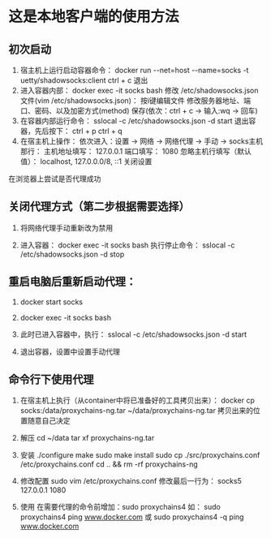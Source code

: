 # 这是本地客户端的使用方法
## 初次启动
1. 宿主机上运行启动容器命令：
   docker run --net=host --name=socks -t uetty/shadowsocks:client
   ctrl + c 退出
2. 进入容器内部：
   docker exec -it socks bash
   修改 /etc/shadowsocks.json 文件(vim /etc/shadowsocks.json)：
   按i键编辑文件
   修改服务器地址、端口、密码、以及加密方式(method)
   保存(依次：ctrl + c  ->  输入:wq  ->  回车)
3. 在容器内部运行命令：
   sslocal -c /etc/shadowsocks.json -d start
   退出容器，先后按下：
   ctrl + p     ctrl + q
4. 在宿主机上操作：
   依次进入：设置 -> 网络 -> 网络代理 -> 手动 -> socks主机那行：
   主机地址填写： 127.0.0.1 端口填写： 1080 忽略主机行填写（默认值）： localhost, 127.0.0.0/8, ::1
   关闭设置

在浏览器上尝试是否代理成功


## 关闭代理方式（第二步根据需要选择）
1. 将网络代理手动重新改为禁用

2. 进入容器：
   docker exec -it socks bash
   执行停止命令：
   sslocal -c /etc/shadowsocks.json -d stop


## 重启电脑后重新启动代理：

1. docker start socks

2. docker exec -it socks bash

3. 此时已进入容器中，执行：
   sslocal -c /etc/shadowsocks.json -d start

4. 退出容器，设置中设置手动代理



## 命令行下使用代理

1. 在宿主机上执行（从container中将已准备好的工具拷贝出来）：
   docker cp socks:/data/proxychains-ng.tar ~/data/proxychains-ng.tar
   拷贝出来的位置随意自己决定

2. 解压
   cd ~/data
   tar xf proxychains-ng.tar

3. 安装
   ./configure
   make
   sudo make install
   sudo cp ./src/proxychains.conf /etc/proxychains.conf
   cd .. && rm -rf proxychains-ng

4. 修改配置
   sudo vim /etc/proxychains.conf
   修改最后一行为：
   socks5 127.0.0.1 1080

5. 使用
   在需要代理的命令前增加：sudo proxychains4
   如：
   sudo proxychains4 ping www.docker.com
   或
   sudo proxychains4 -q ping www.docker.com
